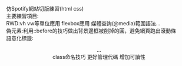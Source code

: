 仿Spotify網站切版練習(html css)  
主要練習項目:  
RWD:vh vw等單位應用 flexbox應用 媒體查詢(@media)範圍語法...  
偽元素:利用::before的技巧做出背景邊框被削掉的圓，避免網頁跑出滾動條  
語意化標籤:<header> <nav> <section> <footer>...  
class命名技巧 更好管理代碼 增加可讀性  
